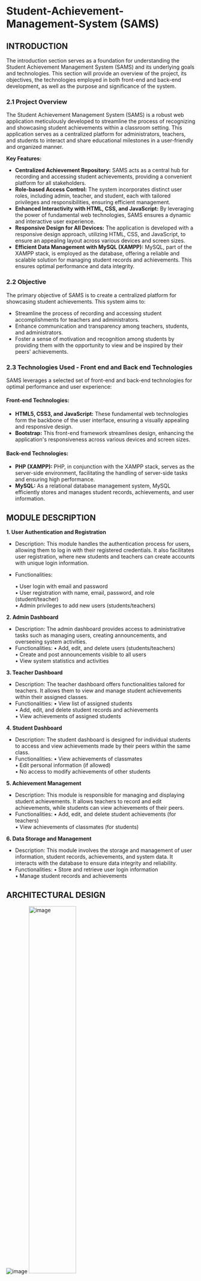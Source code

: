 # Student-Achievement-Management-System (SAMS)

## **INTRODUCTION**

The introduction section serves as a foundation for understanding the Student Achievement Management System (SAMS) and its underlying goals and technologies. This section will provide an overview of the project, its objectives, the technologies employed in both front-end and back-end development, as well as the purpose and significance of the system.

### **2.1 Project Overview**
The Student Achievement Management System (SAMS) is a robust web application meticulously developed to streamline the process of recognizing and showcasing student achievements within a classroom setting. This application serves as a centralized platform for administrators, teachers, and students to interact and share educational milestones in a user-friendly and organized manner.

**Key Features:**
-	**Centralized Achievement Repository:** SAMS acts as a central hub for recording and accessing student achievements, providing a convenient platform for all stakeholders.
-	**Role-based Access Control:** The system incorporates distinct user roles, including admin, teacher, and student, each with tailored privileges and responsibilities, ensuring efficient management.
-	**Enhanced Interactivity with HTML, CSS, and JavaScript:** By leveraging the power of fundamental web technologies, SAMS ensures a dynamic and interactive user experience.
-	**Responsive Design for All Devices:** The application is developed with a responsive design approach, utilizing HTML, CSS, and JavaScript, to ensure an appealing layout across various devices and screen sizes.
-	**Efficient Data Management with MySQL (XAMPP):** MySQL, part of the XAMPP stack, is employed as the database, offering a reliable and scalable solution for managing student records and achievements. This ensures optimal performance and data integrity.

### **2.2 Objective**
The primary objective of SAMS is to create a centralized platform for showcasing student achievements. This system aims to:
-	Streamline the process of recording and accessing student accomplishments for teachers and administrators.
-	Enhance communication and transparency among teachers, students, and administrators.
-	Foster a sense of motivation and recognition among students by providing them with the opportunity to view and be inspired by their peers' achievements.

### **2.3 Technologies Used - Front end and Back end Technologies**
SAMS leverages a selected set of front-end and back-end technologies for optimal performance and user experience:

#### **Front-end Technologies:**
-	**HTML5, CSS3, and JavaScript:** These fundamental web technologies form the backbone of the user interface, ensuring a visually appealing and responsive design.
-	**Bootstrap:** This front-end framework streamlines design, enhancing the application's responsiveness across various devices and screen sizes.
#### **Back-end Technologies:**
-	**PHP (XAMPP):** PHP, in conjunction with the XAMPP stack, serves as the server-side environment, facilitating the handling of server-side tasks and ensuring high performance.
- **MySQL:** As a relational database management system, MySQL efficiently stores and manages student records, achievements, and user information.

## **MODULE DESCRIPTION**

**1. User Authentication and Registration**
-	Description: This module handles the authentication process for users, allowing them to log in with their registered credentials. It also facilitates user registration, where new students and teachers can create accounts with unique login information.
-	Functionalities:
  
    •	User login with email and password <br>
    •	User registration with name, email, password, and role (student/teacher) <br>
    •	Admin privileges to add new users (students/teachers)

**2. Admin Dashboard**
-	Description: The admin dashboard provides access to administrative tasks such as managing users, creating announcements, and overseeing system activities.
-	Functionalities:
    •	Add, edit, and delete users (students/teachers) <br>
    •	Create and post announcements visible to all users <br>
    •	View system statistics and activities
 	
**3. Teacher Dashboard**
-	Description: The teacher dashboard offers functionalities tailored for teachers. It allows them to view and manage student achievements within their assigned classes.
-	Functionalities:
    •	View list of assigned students <br>
    •	Add, edit, and delete student records and achievements <br>
    •	View achievements of assigned students

**4. Student Dashboard**
-	Description: The student dashboard is designed for individual students to access and view achievements made by their peers within the same class.
-	Functionalities:
    •	View achievements of classmates <br>
    •	Edit personal information (if allowed) <br>
    •	No access to modify achievements of other students

**5. Achievement Management**
-	Description: This module is responsible for managing and displaying student achievements. It allows teachers to record and edit achievements, while students can view achievements of their peers.
-	Functionalities:
    •	Add, edit, and delete student achievements (for teachers) <br>
    •	View achievements of classmates (for students)

**6. Data Storage and Management**
-	Description: This module involves the storage and management of user information, student records, achievements, and system data. It interacts with the database to ensure data integrity and reliability.
-	Functionalities:
    •	Store and retrieve user login information <br>
    •	Manage student records and achievements
 	
## ARCHITECTURAL DESIGN

![image](https://github.com/mvharsh/Student-Achievement-Management-System/assets/111365320/bea938d8-ecce-418e-93aa-6b90d2d49026)
<img src="https://github.com/mvharsh/Student-Achievement-Management-System/assets/111365320/e64e997d-c451-47a6-b3be-afb4d8e31f72" alt="image" width="50%" height="50%">

## OUTPUT

**SIGNUP PAGE**

![image](https://github.com/mvharsh/Student-Achievement-Management-System/assets/111365320/c0e9215f-4def-4e1c-a2b2-a433a2bd32b9)

**LOGIN PAGE**

![image](https://github.com/mvharsh/Student-Achievement-Management-System/assets/111365320/6ca2baed-f16e-4214-849e-de3d6eec9ca9)

**ADMIN DASHBOARD**

![image](https://github.com/mvharsh/Student-Achievement-Management-System/assets/111365320/d59814a4-eb5e-459d-b12a-14b90d284810)

**CLASS**

![image](https://github.com/mvharsh/Student-Achievement-Management-System/assets/111365320/5939cb4d-930c-42b7-96df-2859b2a77ea8)

**CLASS-WISE STUDENT DATA**

![image](https://github.com/mvharsh/Student-Achievement-Management-System/assets/111365320/8750c4f2-f62b-4a3f-8583-1d7cb9f046d5)

**DETAILS OF STUDENTS**

![image](https://github.com/mvharsh/Student-Achievement-Management-System/assets/111365320/0bfbf632-6e6e-47eb-a8a0-9b0a422ed690)

**STUDENT MANAGEMENT**

![image](https://github.com/mvharsh/Student-Achievement-Management-System/assets/111365320/109384c5-3dba-45df-80fd-bfecd4fa152b)

**ADD STUDENT**
 
![image](https://github.com/mvharsh/Student-Achievement-Management-System/assets/111365320/5a30980e-65d1-4c32-ac57-a37dc2f3c7da)

**TEACHER MANAGEMENT**

![image](https://github.com/mvharsh/Student-Achievement-Management-System/assets/111365320/3e499544-7163-4b2f-82e6-59eb9dc95a0d)

**ADD TEACHER**

![image](https://github.com/mvharsh/Student-Achievement-Management-System/assets/111365320/7915c071-5c0f-4308-bf7a-1992eb240dd7)

**TEACHER LIST**

![image](https://github.com/mvharsh/Student-Achievement-Management-System/assets/111365320/c4733ad5-171b-476c-a9b7-29c2988d3c4f)

**VIEW TEACHER DETAILS**

![image](https://github.com/mvharsh/Student-Achievement-Management-System/assets/111365320/47d873ef-93a5-4e28-a629-8127dace094f)

**TEACHER DASHBOARD**

![image](https://github.com/mvharsh/Student-Achievement-Management-System/assets/111365320/82ea8658-054a-492d-add4-5a75152d40ec)

**STUDENT DASHBOARD**

![image](https://github.com/mvharsh/Student-Achievement-Management-System/assets/111365320/a93c4cb7-f233-4ab4-8ff7-0f9d25888869)

**ACHIEVEMENT PAGE**

![image](https://github.com/mvharsh/Student-Achievement-Management-System/assets/111365320/8a7a007f-183c-4ca2-b3c0-26910af46463)

**INDIVIDUAL PROFILE PAGE WITH POSTS**

![image](https://github.com/mvharsh/Student-Achievement-Management-System/assets/111365320/7a75f9b0-cd58-4a81-8276-fdd1f323a76b)


## CONCLUSION

The purpose of implementing the Student Achievement Management System is to revolutionize the recognition and celebration of educational accomplishments within academic institutions. By utilizing a technology stack of HTML, CSS, JavaScript, PHP, and MySQL, SAMS creates a seamless experience for administrators, teachers, and students, promoting collaboration and a culture of achievement.

### Project Report:

<a href="https://drive.google.com/file/d/1t0Lz91pxrBLzUtFzlFdE79ztFSEUfhMD/view?usp=sharing">Project Report Link</a>












